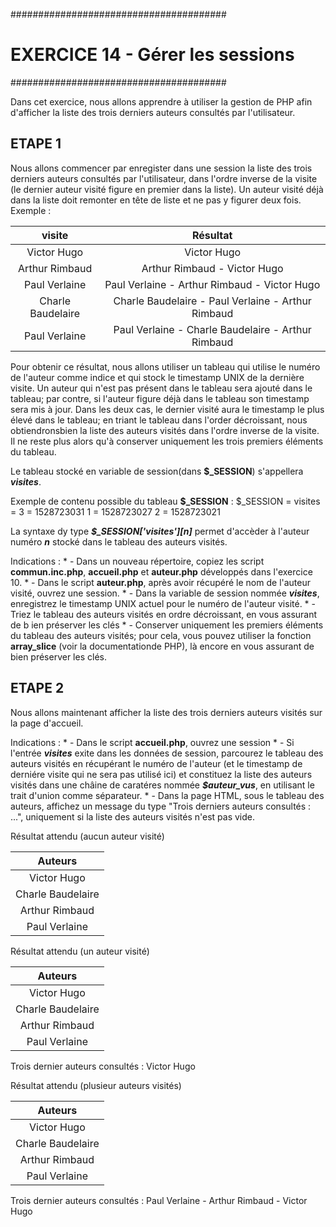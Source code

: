 #######################################
#   EXERCICE 14 - Gérer les sessions  #
#######################################

Dans cet exercice, nous allons apprendre à utiliser la gestion de PHP afin d'afficher la liste des trois derniers auteurs consultés par l'utilisateur.

## ETAPE 1

Nous allons commencer par enregister dans une session la liste des trois derniers auteurs consultés par l'utilisateur, dans l'ordre inverse de la visite (le dernier auteur visité figure en premier dans la liste). Un auteur visité déjà dans la liste doit remonter en tête de liste et ne pas y figurer deux fois.
Exemple : 
    
|    visite           |          Résultat
|   :-------------:   |     :-------------:
|Victor Hugo          |       Victor Hugo
|Arthur Rimbaud       |       Arthur Rimbaud - Victor Hugo
|Paul Verlaine        |       Paul Verlaine - Arthur Rimbaud - Victor Hugo
|Charle Baudelaire    |       Charle Baudelaire - Paul Verlaine - Arthur Rimbaud
|Paul Verlaine        |       Paul Verlaine - Charle Baudelaire - Arthur Rimbaud

Pour obtenir ce résultat, nous allons utiliser un tableau qui utilise le numéro de l'auteur comme indice et qui stock le timestamp UNIX de la dernière visite. Un auteur qui n'est pas présent dans le tableau sera ajouté dans le tableau; par contre, si l'auteur figure déjà dans le tableau son timestamp sera mis à jour. Dans les deux cas, le dernier visité aura le timestamp le plus élevé dans le tableau; en triant le tableau dans l'order décroissant, nous obtiendronsbien la liste des auteurs visités dans l'ordre inverse de la visite. Il ne reste plus alors qu'à conserver uniquement les trois premiers éléments du tableau.

Le tableau stocké en variable de session(dans **$_SESSION**) s'appellera ***visites***.

Exemple de contenu possible du tableau **$_SESSION** : 
    $_SESSION =
        visites =
            3 = 1528723031
            1 = 1528723027
            2 = 1528723021

La syntaxe dy type ***$_SESSION['visites'][n]*** permet d'accèder à l'auteur numéro ***n*** stocké dans le tableau des auteurs visités.

Indications : 
    * - Dans un nouveau répertoire, copiez les script **commun.inc.php**, **accueil.php** et **auteur.php** développés dans l'exercice 10.
    * - Dans le script **auteur.php**, après avoir récupéré le nom de l'auteur visité, ouvrez une session.
    * - Dans la variable de session nommée ***visites***, enregistrez le timestamp UNIX actuel pour le numéro de l'auteur visité.
    * - Triez le tableau des auteurs visités en ordre décroissant, en vous assurant de b ien préserver les clés
    * - Conserver uniquement les premiers éléments du tableau des auteurs  visités; pour cela, vous pouvez utiliser la fonction **array_slice** (voir la documentationde PHP), là encore en vous assurant de bien préserver les clés. 

## ETAPE 2

Nous allons maintenant afficher la liste des trois derniers auteurs visités sur la page d'accueil.

Indications : 
    * - Dans le script **accueil.php**, ouvrez une session
    * - Si l'entrée ***visites*** exite dans les données de session, parcourez le tableau des auteurs visités en récupérant le numéro de l'auteur (et le timestamp de derniére visite qui ne sera pas utilisé ici) et constituez la liste des auteurs visités dans une châine de caratéres nommée ***$auteur_vus***, en utilisant le trait d'union comme séparateur. 
    * - Dans la page HTML, sous le tableau des auteurs, affichez un message du type "Trois derniers auteurs consultés : ...", uniquement si la liste des auteurs visités n'est pas vide.

Résultat attendu (aucun auteur visité)

|         Auteurs         |
|     :-------------:     |
|   Victor Hugo           |
|   Charle Baudelaire     |
|   Arthur Rimbaud        |
|   Paul Verlaine         |


Résultat attendu (un auteur visité)

|         Auteurs         |
|     :-------------:     |
|   Victor Hugo           |
|   Charle Baudelaire     |
|   Arthur Rimbaud        |
|   Paul Verlaine         |

Trois dernier auteurs consultés : Victor Hugo

Résultat attendu (plusieur auteurs visités)

|         Auteurs         |
|     :-------------:     |
|   Victor Hugo           |
|   Charle Baudelaire     |
|   Arthur Rimbaud        |
|   Paul Verlaine         |

Trois dernier auteurs consultés : Paul Verlaine - Arthur Rimbaud - Victor Hugo